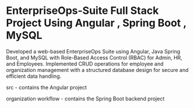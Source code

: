 # EnterpriseOps-Suite Full Stack Project Using Angular , Spring Boot , MySQL
Developed a web-based EnterpriseOps Suite using Angular, Java Spring Boot, and MySQL with Role-Based Access Control (RBAC) for Admin, HR, and Employees. Implemented CRUD operations for employee and organization management with a structured database design for secure and efficient data handling.

src - contains the Angular project 

organization workflow - contains the Spring Boot backend project 

